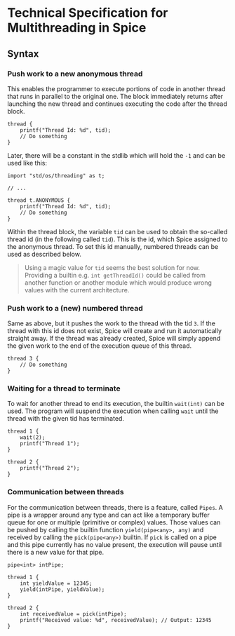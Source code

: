 # Technical Specification for Multithreading in Spice

## Syntax

### Push work to a new anonymous thread
This enables the programmer to execute portions of code in another thread that runs in parallel to the original one. The block immediately returns after launching the new thread and continues executing the code after the thread block.

```spice
thread {
    printf("Thread Id: %d", tid);
    // Do something
}
```

Later, there will be a constant in the stdlib which will hold the `-1` and can be used like this:

```spice
import "std/os/threading" as t;

// ...

thread t.ANONYMOUS {
    printf("Thread Id: %d", tid);
    // Do something
}
```

Within the thread block, the variable `tid` can be used to obtain the so-called thread id (in the following called `tid`). This is the id, which Spice assigned to the anonymous thread. To set this id manually, numbered threads can be used as described below.

> Using a magic value for `tid` seems the best solution for now. Providing a builtin e.g. `int getThreadId()` could be called from another function or another module which would produce wrong values with the current architecture.

### Push work to a (new) numbered thread
Same as above, but it pushes the work to the thread with the tid `3`. If the thread with this id does not exist, Spice will create and run it  automatically straight away. If the thread was already created, Spice will simply append the given work to the end of the execution queue of this thread.

```spice
thread 3 {
    // Do something
}
```

### Waiting for a thread to terminate
To wait for another thread to end its execution, the builtin `wait(int)` can be used. The program will suspend the execution when calling `wait` until the thread with the given tid has terminated.

```spice
thread 1 {
    wait(2);
    printf("Thread 1");
}

thread 2 {
    printf("Thread 2");
}
```

### Communication between threads
For the communication between threads, there is a feature, called `Pipes`. A pipe is a wrapper around any type and can act like a temporary buffer queue for one or multiple (primitive or complex) values. Those values can be pushed by calling the builtin function `yield(pipe<any>, any)` and received by calling the `pick(pipe<any>)` builtin. If `pick` is called on a pipe and this pipe currently has no value present, the execution will pause until there is a new value for that pipe. 

```spice
pipe<int> intPipe;

thread 1 {
    int yieldValue = 12345;
    yield(intPipe, yieldValue);
}

thread 2 {
    int receivedValue = pick(intPipe);
    printf("Received value: %d", receivedValue); // Output: 12345
}
```